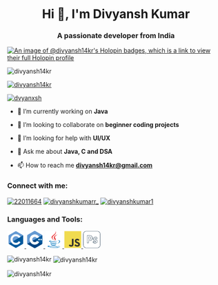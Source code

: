 <h1 align="center">Hi 👋, I'm Divyansh Kumar</h1>
<h3 align="center">A passionate developer from India</h3>


[![An image of @divyansh14kr's Holopin badges, which is a link to view their full Holopin profile](https://holopin.me/divyansh14kr)](https://holopin.io/@divyansh14kr)

<p align="left"> <img src="https://komarev.com/ghpvc/?username=divyansh14kr&label=Profile%20views&color=0e75b6&style=flat" alt="divyansh14kr" /> </p>

<p align="left"> <a href="https://github.com/ryo-ma/github-profile-trophy"><img src="https://github-profile-trophy.vercel.app/?username=divyansh14kr" alt="divyansh14kr" /></a> </p>

<p align="left"> <a href="https://twitter.com/dvyanxsh" target="blank"><img src="https://img.shields.io/twitter/follow/dvyanxsh?logo=twitter&style=for-the-badge" alt="dvyanxsh" /></a> </p>

- 🔭 I’m currently working on **Java**

- 👯 I’m looking to collaborate on **beginner coding projects**

- 🤝 I’m looking for help with **UI/UX**

- 💬 Ask me about **Java, C and DSA**

- 📫 How to reach me **divyansh14kr@gmail.com**

<h3 align="left">Connect with me:</h3>
<p align="left">
  
<a href="https://stackoverflow.com/users/22011664" target="blank"><img align="center" src="https://raw.githubusercontent.com/rahuldkjain/github-profile-readme-generator/master/src/images/icons/Social/stack-overflow.svg" alt="22011664" height="30" width="40" /></a>
<a href="https://instagram.com/divyanshkumarr_" target="blank"><img align="center" src="https://raw.githubusercontent.com/rahuldkjain/github-profile-readme-generator/master/src/images/icons/Social/instagram.svg" alt="divyanshkumarr_" height="30" width="40" /></a>
<a href="https://www.leetcode.com/divyanshkumar1" target="blank"><img align="center" src="https://raw.githubusercontent.com/rahuldkjain/github-profile-readme-generator/master/src/images/icons/Social/leet-code.svg" alt="divyanshkumar1" height="30" width="40" /></a>
</p>

<h3 align="left">Languages and Tools:</h3>
<p align="left"> <a href="https://www.cprogramming.com/" target="_blank" rel="noreferrer"> <img src="https://raw.githubusercontent.com/devicons/devicon/master/icons/c/c-original.svg" alt="c" width="40" height="40"/> </a> <a href="https://www.w3schools.com/cpp/" target="_blank" rel="noreferrer"> <img src="https://raw.githubusercontent.com/devicons/devicon/master/icons/cplusplus/cplusplus-original.svg" alt="cplusplus" width="40" height="40"/> </a> <a href="https://www.java.com" target="_blank" rel="noreferrer"> <img src="https://raw.githubusercontent.com/devicons/devicon/master/icons/java/java-original.svg" alt="java" width="40" height="40"/> </a> <a href="https://developer.mozilla.org/en-US/docs/Web/JavaScript" target="_blank" rel="noreferrer"> <img src="https://raw.githubusercontent.com/devicons/devicon/master/icons/javascript/javascript-original.svg" alt="javascript" width="40" height="40"/> </a> <a href="https://www.photoshop.com/en" target="_blank" rel="noreferrer"> <img src="https://raw.githubusercontent.com/devicons/devicon/master/icons/photoshop/photoshop-line.svg" alt="photoshop" width="40" height="40"/> </a> </p>

<p><img align="left" src="https://github-readme-stats.vercel.app/api/top-langs?username=divyansh14kr&show_icons=true&locale=en&layout=compact" alt="divyansh14kr" /></p>

<p>&nbsp;<img align="center" src="https://github-readme-stats.vercel.app/api?username=divyansh14kr&show_icons=true&locale=en" alt="divyansh14kr" /></p>

<p><img align="center" src="https://github-readme-streak-stats.herokuapp.com/?user=divyansh14kr&" alt="divyansh14kr" /></p>
